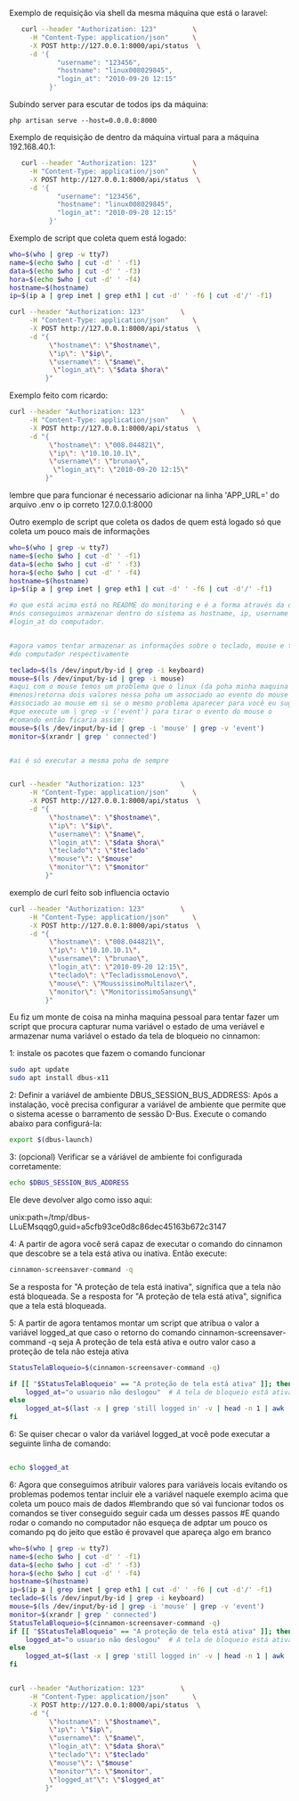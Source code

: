 Exemplo de requisição via shell da mesma máquina que está o laravel:

```sh
   curl --header "Authorization: 123"         \
     -H "Content-Type: application/json"      \
     -X POST http://127.0.0.1:8000/api/status  \
     -d '{
            "username": "123456",
            "hostname": "linux008029845",
            "login_at": "2010-09-20 12:15"
          }'              
```

Subindo server para escutar de todos ips da máquina:

    php artisan serve --host=0.0.0.0:8000

Exemplo de requisição de dentro da máquina virtual para a máquina 192.168.40.1:

```sh
   curl --header "Authorization: 123"         \
     -H "Content-Type: application/json"      \
     -X POST http://127.0.0.1:8000/api/status  \
     -d '{
            "username": "123456",
            "hostname": "linux008029845",
            "login_at": "2010-09-20 12:15"
          }'              
```
Exemplo de script que coleta quem está logado:

```sh
who=$(who | grep -w tty7)
name=$(echo $who | cut -d' ' -f1)
data=$(echo $who | cut -d' ' -f3)
hora=$(echo $who | cut -d' ' -f4)
hostname=$(hostname)
ip=$(ip a | grep inet | grep eth1 | cut -d' ' -f6 | cut -d'/' -f1)

curl --header "Authorization: 123"         \
     -H "Content-Type: application/json"      \
     -X POST http://127.0.0.1:8000/api/status  \
     -d "{
          \"hostname\": \"$hostname\",
          \"ip\": \"$ip\",
          \"username\": \"$name\",
           \"login_at\": \"$data $hora\"
         }"
```

Exemplo feito com ricardo:
```sh
curl --header "Authorization: 123"         \
     -H "Content-Type: application/json"      \
     -X POST http://127.0.0.1:8000/api/status  \
     -d "{
          \"hostname\": \"008.044821\",
          \"ip\": \"10.10.10.1\",
          \"username\": \"brunao\",
           \"login_at\": \"2010-09-20 12:15\"
         }"
```

lembre que para funcionar é necessario adicionar na linha 'APP_URL=' do arquivo .env o ip correto 127.0.0.1:8000



Outro exemplo de script que coleta os dados de quem está logado só que coleta um pouco mais de informações
```sh
who=$(who | grep -w tty7)
name=$(echo $who | cut -d' ' -f1)
data=$(echo $who | cut -d' ' -f3)
hora=$(echo $who | cut -d' ' -f4)
hostname=$(hostname)
ip=$(ip a | grep inet | grep eth1 | cut -d' ' -f6 | cut -d'/' -f1)

#o que está acima está no README do monitoring e é a forma através da qual
#nós conseguimos armazenar dentro do sistema as hostname, ip, username e o
#login_at do computador.


#agora vamos tentar armazenar as informações sobre o teclado, mouse e tela
#do computador respectivamente

teclado=$(ls /dev/input/by-id | grep -i keyboard)
mouse=$(ls /dev/input/by-id | grep -i mouse)
#aqui com o mouse temos um problema que o linux (da poha minha maquina pelo
#menos)retorna dois valores nessa poha um associado ao evento do mouse e outro
#associado ao mouse em si se o mesmo problema aparecer para você eu sugiro
#que execute um | grep -v ('event') para tirar o evento do mouse o 
#comando então ficaria assim:
mouse=$(ls /dev/input/by-id | grep -i 'mouse' | grep -v 'event')
monitor=$(xrandr | grep ' connected')


#ai é só executar a mesma poha de sempre


curl --header "Authorization: 123"         \
     -H "Content-Type: application/json"      \
     -X POST http://127.0.0.1:8000/api/status  \
     -d "{
          \"hostname\": \"$hostname\",
          \"ip\": \"$ip\",
          \"username\": \"$name\",
          \"login_at\": \"$data $hora\"
          \"teclado"\": \"$teclado"
          \"mouse"\": \"$mouse"
          \"monitor"\": \"$monitor"
         }"

```
exemplo de curl feito sob influencia octavio

```sh
curl --header "Authorization: 123"         \
     -H "Content-Type: application/json"      \
     -X POST http://127.0.0.1:8000/api/status  \
     -d "{
          \"hostname\": \"008.044821\",
          \"ip\": \"10.10.10.1\",
          \"username\": \"brunao\",
          \"login_at\": \"2010-09-20 12:15\",
          \"teclado\": \"TecladissmoLenovo\",
          \"mouse\": \"MoussissimoMultilazer\",
          \"monitor\": \"MonitorissimoSansung\"
         }"
```

Eu fiz um monte de coisa na minha maquina pessoal para tentar fazer um script que procura capturar numa variável o estado de uma veriável e armazenar numa variável o estado da tela de bloqueio no cinnamon:

1: instale os pacotes que fazem o comando funcionar
```sh
sudo apt update
sudo apt install dbus-x11
```
2: Definir a variável de ambiente DBUS_SESSION_BUS_ADDRESS: Após a instalação, você precisa configurar a variável de ambiente que permite que o sistema acesse o barramento de sessão D-Bus. Execute o comando abaixo para configurá-la:
```sh
export $(dbus-launch)
```
3: (opcional) Verificar se a váriável de ambiente foi configurada corretamente:
```sh
echo $DBUS_SESSION_BUS_ADDRESS
```
Ele deve devolver algo como isso aqui:

unix:path=/tmp/dbus-LLuEMsqqg0,guid=a5cfb93ce0d8c86dec45163b672c3147

4: A partir de agora você será capaz de executar o comando do cinnamon que descobre se a tela está ativa ou inativa. Então execute:

```sh
cinnamon-screensaver-command -q
```
Se a resposta for "A proteção de tela está inativa", significa que a tela não está bloqueada.
Se a resposta for "A proteção de tela está ativa", significa que a tela está bloqueada.


5: A partir de agora tentamos montar um script que atribua o valor a variável logged_at que caso o retorno do comando cinnamon-screensaver-command -q seja A proteção de tela está ativa e outro valor caso a proteção de tela não esteja ativa
```sh
StatusTelaBloqueio=$(cinnamon-screensaver-command -q)

if [[ "$StatusTelaBloqueio" == "A proteção de tela está ativa" ]]; then
    logged_at="o usuario não deslogou"  # A tela de bloqueio está ativa então e o usuario esqueceu de deslogar
else
    logged_at=$(last -x | grep 'still logged in' -v | head -n 1 | awk '{print $6, $7, $8, $9}') # A tela foi bloqueada, então o usuário não deslogou
fi

```

6: Se quiser checar o valor da variável logged_at você pode executar a seguinte linha de comando:

```sh

echo $logged_at

```

6: Agora que conseguimos atribuir valores para variáveis locais evitando os problemas podemos tentar incluir ele a variável naquele exemplo acima que coleta um pouco mais de dados
#lembrando que só vai funcionar todos os comandos se tiver conseguido seguir cada um desses passos
#E quando rodar o comando no computador não esqueça de adptar um pouco os comando pq do jeito que estão é provavel que apareça algo em branco

```sh
who=$(who | grep -w tty7)
name=$(echo $who | cut -d' ' -f1)
data=$(echo $who | cut -d' ' -f3)
hora=$(echo $who | cut -d' ' -f4)
hostname=$(hostname)
ip=$(ip a | grep inet | grep eth1 | cut -d' ' -f6 | cut -d'/' -f1)
teclado=$(ls /dev/input/by-id | grep -i keyboard)
mouse=$(ls /dev/input/by-id | grep -i 'mouse' | grep -v 'event')
monitor=$(xrandr | grep ' connected')
StatusTelaBloqueio=$(cinnamon-screensaver-command -q)
if [[ "$StatusTelaBloqueio" == "A proteção de tela está ativa" ]]; then
    logged_at="o usuario não deslogou"  # A tela de bloqueio está ativa então e o usuario esqueceu de deslogar
else
    logged_at=$(last -x | grep 'still logged in' -v | head -n 1 | awk '{print $6, $7, $8, $9}') # A tela foi bloqueada, então o usuário não deslogou
fi


curl --header "Authorization: 123"         \
     -H "Content-Type: application/json"      \
     -X POST http://127.0.0.1:8000/api/status  \
     -d "{
          \"hostname\": \"$hostname\",
          \"ip\": \"$ip\",
          \"username\": \"$name\",
          \"login_at\": \"$data $hora\"
          \"teclado"\": \"$teclado"
          \"mouse"\": \"$mouse"
          \"monitor"\": \"$monitor",
          \"logged_at"\": \"$logged_at"
         }"

```
